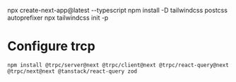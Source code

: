 npx create-next-app@latest --typescript
npm install -D tailwindcss postcss autoprefixer
npx tailwindcss init -p

# Configure trcp

`npm install @trpc/server@next @trpc/client@next @trpc/react-query@next @trpc/next@next @tanstack/react-query zod`
